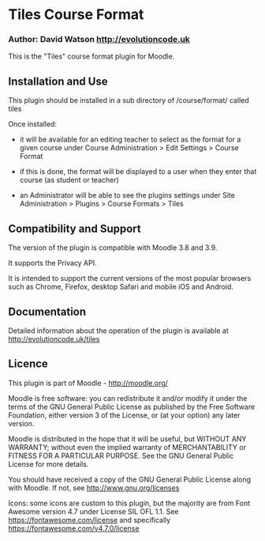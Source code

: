 # Tiles Course Format

### Author: David Watson http://evolutioncode.uk

This is the "Tiles" course format plugin for Moodle.

## Installation and Use
This plugin should be installed in a sub directory of /course/format/ called tiles

Once installed:

- it will be available for an editing teacher to select as the format for a given course under Course Administration > Edit Settings > Course Format

- if this is done, the format will be displayed to a user when they enter that course (as student or teacher)

- an Administrator will be able to see the plugins settings under Site Administration > Plugins > Course Formats > Tiles

## Compatibility and Support
The version of the plugin is compatible with Moodle 3.8 and 3.9.

It supports the Privacy API.

It is intended to support the current versions of the most popular browsers such as Chrome, Firefox, desktop Safari and mobile iOS and Android.

## Documentation
Detailed information about the operation of the plugin is available at http://evolutioncode.uk/tiles

## Licence
This plugin is part of Moodle - http://moodle.org/

Moodle is free software: you can redistribute it and/or modify it under the terms of the GNU General Public License as published by the Free Software Foundation, either version 3 of the License, or (at your option) any later version.

Moodle is distributed in the hope that it will be useful, but WITHOUT ANY WARRANTY; without even the implied warranty of MERCHANTABILITY or FITNESS FOR A PARTICULAR PURPOSE.  See the GNU General Public License for more details.

You should have received a copy of the GNU General Public License along with Moodle.  If not, see http://www.gnu.org/licenses

Icons: some icons are custom to this plugin, but the majority are from Font Awesome version 4.7 under License SIL OFL 1.1.  See https://fontawesome.com/license and specifically https://fontawesome.com/v4.7.0/license